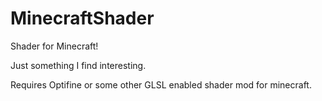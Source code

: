 # MinecraftShader
Shader for Minecraft!

Just something I find interesting.

Requires Optifine or some other GLSL enabled shader mod for minecraft.
